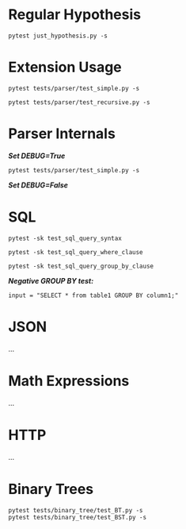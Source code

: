 # Regular Hypothesis
```
pytest just_hypothesis.py -s
```

# Extension Usage
```
pytest tests/parser/test_simple.py -s
```
```
pytest tests/parser/test_recursive.py -s
```

# Parser Internals
***Set DEBUG=True***
```
pytest tests/parser/test_simple.py -s
```
***Set DEBUG=False***

# SQL
```
pytest -sk test_sql_query_syntax
```

```
pytest -sk test_sql_query_where_clause
```

```
pytest -sk test_sql_query_group_by_clause
```

***Negative GROUP BY test:***
```
input = "SELECT * from table1 GROUP BY column1;"
```


# JSON
...


# Math Expressions
...


# HTTP
...


# Binary Trees
```
pytest tests/binary_tree/test_BT.py -s
pytest tests/binary_tree/test_BST.py -s
```

